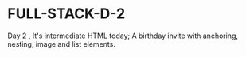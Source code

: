 # FULL-STACK-D-2
Day 2 , It's intermediate HTML today; A birthday invite with anchoring, nesting, image and list elements.
